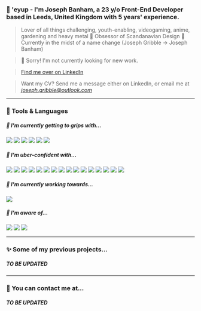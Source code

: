 ### 👋 'eyup - I'm Joseph Banham, a 23 y/o Front-End Developer based in Leeds, United Kingdom with 5 years' experience.

> Lover of all things challenging, youth-enabling, videogaming, anime, gardening and heavy metal 🤘 Obsessor of Scandanavian Design 🎨 Currently in the midst of a name change (Joseph Gribble -> Joseph Banham)

> 🔴 Sorry! I'm not currently looking for new work. 
 
> [Find me over on LinkedIn](https://www.linkedin.com/in/joseph-joe-gribble-606b40106/)

> Want my CV? Send me a message either on LinkedIn, or email me at *joseph.gribble@outlook.com*

---

### 🔧 Tools & Languages

##### 🤔 I'm currently getting to grips with...
![](https://img.shields.io/badge/TypeScript-informational?style=flat&logo=<LOGO_NAME>&logoColor=white&color=0176c6)
![](https://img.shields.io/badge/React-informational?style=flat&logo=<LOGO_NAME>&logoColor=white&color=5ed4f3)
![](https://img.shields.io/badge/Next.js-informational?style=flat&logo=<LOGO_NAME>&logoColor=white&color=f7c427)
![](https://img.shields.io/badge/GraphQL-informational?style=flat&logo=<LOGO_NAME>&logoColor=white&color=de33a6)
![](https://img.shields.io/badge/JSX-informational?style=flat&logo=<LOGO_NAME>&logoColor=white&color=8650a1)
![](https://img.shields.io/badge/The_reason_why_all_my_diets_end_up_failing..._🍫-informational?style=flat&logo=<LOGO_NAME>&logoColor=white&color=000000)

##### 💪 I'm uber-confident with...
![](https://img.shields.io/badge/HTML5-informational?style=flat&logo=<LOGO_NAME>&logoColor=white&color=e85d24)
![](https://img.shields.io/badge/CSS3-informational?style=flat&logo=<LOGO_NAME>&logoColor=white&color=249cda)
![](https://img.shields.io/badge/JavaScript_(ES6)-informational?style=flat&logo=<LOGO_NAME>&logoColor=white&color=eed151)
![](https://img.shields.io/badge/JQuery-informational?style=flat&logo=<LOGO_NAME>&logoColor=white&color=0764ab)
![](https://img.shields.io/badge/SCSS/SASS-informational?style=flat&logo=<LOGO_NAME>&logoColor=white&color=c76494)
![](https://img.shields.io/badge/Git-informational?style=flat&logo=<LOGO_NAME>&logoColor=white&color=e94e31)
![](https://img.shields.io/badge/GitHub-informational?style=flat&logo=<LOGO_NAME>&logoColor=white&color=302f2f)
![](https://img.shields.io/badge/Bitbucket-informational?style=flat&logo=<LOGO_NAME>&logoColor=white&color=2580f7)
![](https://img.shields.io/badge/NPM-informational?style=flat&logo=<LOGO_NAME>&logoColor=white&color=c53635)
![](https://img.shields.io/badge/Adobe_Target-informational?style=flat&logo=<LOGO_NAME>&logoColor=white&color=01d2f4)
![](https://img.shields.io/badge/A/B_Testing-informational?style=flat&logo=<LOGO_NAME>&logoColor=white&color=2bbc8a)
![](https://img.shields.io/badge/Adobe_Experience_Manager_(AEM)-informational?style=flat&logo=<LOGO_NAME>&logoColor=white&color=e98440)
![](https://img.shields.io/badge/Hybris_1810-informational?style=flat&logo=<LOGO_NAME>&logoColor=white&color=014994)
![](https://img.shields.io/badge/WCAG_2.1_AA_Accessibility_(A11Y)-informational?style=flat&logo=<LOGO_NAME>&logoColor=white&color=000000)
![](https://img.shields.io/badge/Block_Element_Modifier_(BEM)_Methodology-informational?style=flat&logo=<LOGO_NAME>&logoColor=white&color=000000)
![](https://img.shields.io/badge/Atomic_Design-informational?style=flat&logo=<LOGO_NAME>&logoColor=white&color=000000)

##### 🌱 I'm currently working towards...
![](https://img.shields.io/badge/Becoming_an_Adobe_Certified_Expert_Adobe_Target_Business_Practitioner_(ATBP_ACE)-informational?style=flat&logo=<LOGO_NAME>&logoColor=white&color=2bbc8a)


##### 💭 I'm aware of...
![](https://img.shields.io/badge/MySQL-informational?style=flat&logo=<LOGO_NAME>&logoColor=white&color=dd8a00)
![](https://img.shields.io/badge/Java-informational?style=flat&logo=<LOGO_NAME>&logoColor=white&color=e51f24)
![](https://img.shields.io/badge/The_elephant_in_the_room_🐘-informational?style=flat&logo=<LOGO_NAME>&logoColor=white&color=ffffff)

---

### ✨ Some of my previous projects...

##### TO BE UPDATED

---

### 💬 You can contact me at...

##### TO BE UPDATED
